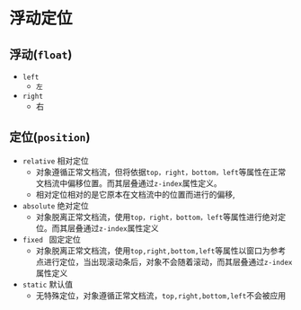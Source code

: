# 浮动定位

## 浮动(`float`)

* `left`
  * `左`
* `right`
  * 右

## 定位(`position`)

* `relative`  相对定位
  * 对象遵循正常文档流，但将依据`top，right，bottom，left`等属性在正常文档流中偏移位置。而其层叠通过`z-index`属性定义。
  * 相对定位相对的是它原本在文档流中的位置而进行的偏移,
* `absolute`   绝对定位
  * 对象脱离正常文档流，使用`top，right，bottom，left`等属性进行绝对定位。而其层叠通过`z-index`属性定义
* `fixed `   固定定位
  * 对象脱离正常文档流，使用`top,right,bottom,left`等属性以窗口为参考点进行定位，当出现滚动条后，对象不会随着滚动，而其层叠通过`z-index`属性定义
* `static`  默认值
  * 无特殊定位，对象遵循正常文档流，`top,right,bottom,left`不会被应用